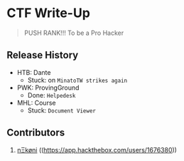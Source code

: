 # CTF Write-Up
> PUSH RANK!!! To be a Pro Hacker

## Release History
* HTB: Dante
    * Stuck: on `MinatoTW strikes again`
* PWK: ProvingGround
    * Done: `Helpedesk`
* MHL: Course
    * Stuck: `Document Viewer`


## Contributors
1. [nΞkøni](https://twitter.com/nitrospection) ((<https://app.hackthebox.com/users/1676380>))

<!-- Markdown link & img dfn's -->
[htb-image]: https://image.emojisky.com/535/12772535-middle.png
[htb-url]: https://app.hackthebox.com/
[walk-through]: https://github.com/n4igme/playground
